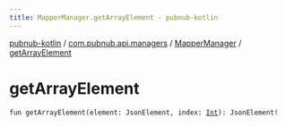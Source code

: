 ```yaml
---
title: MapperManager.getArrayElement - pubnub-kotlin
---
```


[pubnub-kotlin](../../index.html) / [com.pubnub.api.managers](../index.html) / [MapperManager](index.html) / [getArrayElement](./get-array-element.html)

# getArrayElement

`fun getArrayElement(element: JsonElement, index: `[`Int`](https://kotlinlang.org/api/latest/jvm/stdlib/kotlin/-int/index.html)`): JsonElement!`